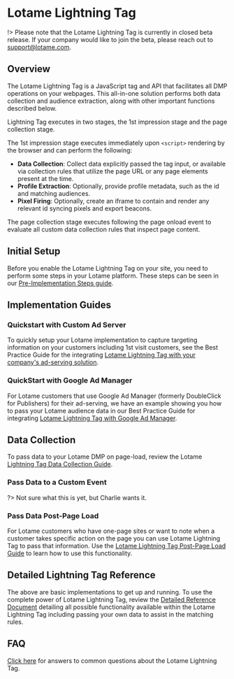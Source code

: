 # Lotame Lightning Tag

!> Please note that the Lotame Lightning Tag is currently in closed beta release. If your company would like to join the beta, please reach out to support@lotame.com.

## Overview

The Lotame Lightning Tag is a JavaScript tag and API that facilitates all DMP operations on your webpages. This all-in-one solution performs both data collection and audience extraction, along with other important functions described below.

Lightning Tag executes in two stages, the 1st impression stage and the page collection stage.

The 1st impression stage executes immediately upon `<script>` rendering by the browser and can perform the following:

- **Data Collection**: Collect data explicitly passed the tag input, or available via collection rules that utilize the page URL or any page elements present at the time.
- **Profile Extraction**: Optionally, provide profile metadata, such as the id and matching audiences.
- **Pixel Firing**: Optionally, create an iframe to contain and render any relevant id syncing pixels and export beacons.

The page collection stage executes following the page onload event to evaluate all custom data collection rules that inspect page content.

## Initial Setup

Before you enable the Lotame Lightning Tag on your site, you need to perform some steps in your Lotame platform. These steps can be seen in our [Pre-Implementation Steps guide](lightning-tag/implementation-setup-tasks.md).

## Implementation Guides

### Quickstart with Custom Ad Server

To quickly setup your Lotame implementation to capture targeting information on your customers including 1st visit customers, see the Best Practice Guide for the integrating [Lotame Lightning Tag with your company's ad-serving solution](lightning-tag/implementation-generic).

### QuickStart with Google Ad Manager

For Lotame customers that use Google Ad Manager (formerly DoubleClick for Publishers) for their ad-serving, we have an example showing you how to pass your Lotame audience data in our Best Practice Guide for integrating [Lotame Lightning Tag with Google Ad Manager](lightning-tag/implementation-google-ad-manager.md).

## Data Collection

To pass data to your Lotame DMP on page-load, review the Lotame [Lightning Tag Data Collection Guide](lightning-tag/data-collection.md).

### Pass Data to a Custom Event

?> Not sure what this is yet, but Charlie wants it.

### Pass Data Post-Page Load

For Lotame customers who have one-page sites or want to note when a customer takes specific action on the page you can use Lotame Lightning Tag to pass that information. Use the [Lotame Lightning Tag Post-Page Load Guide](lightning-tag/data-collection-post-page-load.md) to learn how to use this functionality.

## Detailed Lightning Tag Reference

The above are basic implementations to get up and running. To use the complete power of Lotame Lightning Tag, review the [Detailed Reference Document](lightning-tag/detailed-reference.md) detailing all possible functionality available within the Lotame Lightning Tag including passing your own data to assist in the matching rules.

## FAQ

[Click here](lightning-tag/faq.md) for answers to common questions about the Lotame Lightning Tag.
